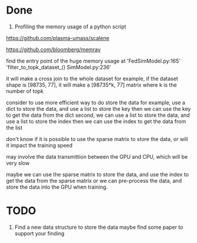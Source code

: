 # Done
1. Profiling the memory usage of a python script

https://github.com/plasma-umass/scalene

https://github.com/bloomberg/memray

find the entry point of the huge memory usage at 
'FedSimModel.py:165'
'filter_to_topk_dataset_() SimModel.py:236'

it will make a cross join to the whole dataset
for example, if the dataset shape is [98735, 77], it will make a [98735*k, 77] matrix
where k is the number of topk

consider to use more efficient way to do store the data
for example, use a dict to store the data, and use a list to store the key
then we can use the key to get the data from the dict
second, we can use a list to store the data, and use a list to store the index
then we can use the index to get the data from the list

don't know if it is possible to use the sparse matrix to store the data, or will it impact the training speed

may involve the data transmittion between the GPU and CPU, which will be very slow

maybe we can use the sparse matrix to store the data, and use the index to get the data from the sparse matrix
or we can pre-process the data, and store the data into the GPU when training.

# TODO
1. Find a new data structure to store the data
maybe find some paper to support your finding